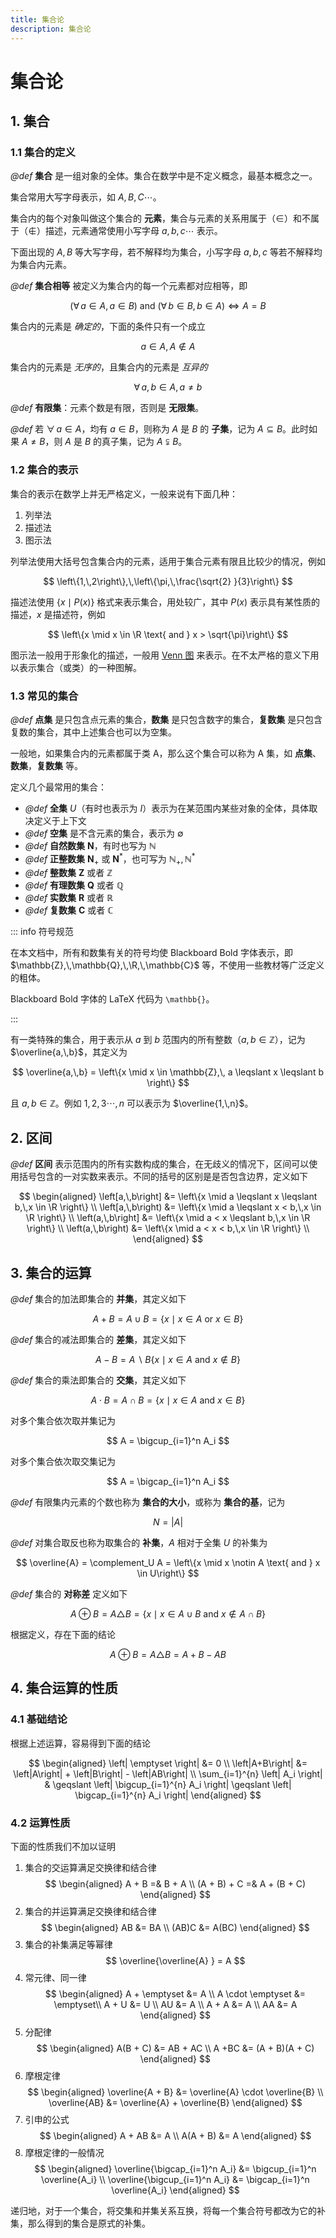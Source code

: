 ```yaml
---
title: 集合论
description: 集合论
---
```


# 集合论

## 1. 集合

### 1.1 集合的定义

*@def* **集合** 是一组对象的全体。集合在数学中是不定义概念，最基本概念之一。

集合常用大写字母表示，如 $A,\,B,\,C\cdots$。

集合内的每个对象叫做这个集合的 **元素**，集合与元素的关系用属于（$\in$）和不属于（$\notin$）描述，元素通常使用小写字母 $a,\,b,\,c\cdots$ 表示。

下面出现的 $A,\,B$ 等大写字母，若不解释均为集合，小写字母 $a,\,b,\,c$ 等若不解释均为集合内元素。

*@def* **集合相等** 被定义为集合内的每一个元素都对应相等，即

$$
\left(\forall\, a \in A,\, a \in B\right)\text{ and }
\left(\forall\, b \in B,\, b \in A\right)
\Leftrightarrow A = B
$$

集合内的元素是 *确定的*，下面的条件只有一个成立

$$
a \in A,\, A \notin A
$$

集合内的元素是 *无序的*，且集合内的元素是 *互异的*

$$
\forall \,a,\,b \in A,\, a \neq b
$$

*@def* **有限集**：元素个数是有限，否则是 **无限集**。

*@def* 若 $\forall\, a \in A$，均有 $a \in B$，则称为 $A$ 是 $B$ 的 **子集**，记为 $A \subseteq B$。此时如果 $A \neq B$，则 $A$ 是 $B$ 的真子集，记为 $A \subsetneqq B$。

### 1.2 集合的表示

集合的表示在数学上并无严格定义，一般来说有下面几种：
1. 列举法
2. 描述法
3. 图示法

列举法使用大括号包含集合内的元素，适用于集合元素有限且比较少的情况，例如

$$
\left\{1,\,2\right\},\,\left\{\pi,\,\frac{\sqrt{2} }{3}\right\}
$$

描述法使用 $\left\{x\mid P(x)\right\}$ 格式来表示集合，用处较广，其中 $P(x)$ 表示具有某性质的描述，$x$ 是描述符，例如

$$
\left\{x \mid x \in \R \text{ and } x > \sqrt{\pi}\right\}
$$

图示法一般用于形象化的描述，一般用 [Venn 图](https://zh.wikipedia.org/wiki/%E6%96%87%E6%B0%8F%E5%9B%BE) 来表示。在不太严格的意义下用以表示集合（或类）的一种图解。

### 1.3 常见的集合

*@def* **点集** 是只包含点元素的集合，**数集** 是只包含数字的集合，**复数集** 是只包含复数的集合，其中上述集合也可以为空集。

一般地，如果集合内的元素都属于类 $\text{A}$，那么这个集合可以称为 $\text{A}$ 集，如 **点集**、**数集**，**复数集** 等。

定义几个最常用的集合：

- *@def* **全集** $U$（有时也表示为 $I$）表示为在某范围内某些对象的全体，具体取决定义于上下文
- *@def* **空集** 是不含元素的集合，表示为 $\emptyset$
- *@def* **自然数集** $\mathbf{N}$，有时也写为 $\mathbb{N}$
- *@def* **正整数集** $\mathbf{N}_+$ 或 $\mathbf{N}^*$，也可写为 $\mathbb{N}_+,\,\mathbb{N}^*$
- *@def* **整数集** $\mathbf{Z}$ 或者 $\mathbb{Z}$
- *@def* **有理数集** $\mathbf{Q}$ 或者 $\mathbb{Q}$
- *@def* **实数集** $\mathbf{R}$ 或者 $\mathbb{R}$
- *@def* **复数集** $\mathbf{C}$ 或者 $\mathbb{C}$

::: info 符号规范

在本文档中，所有和数集有关的符号均使 Blackboard Bold 字体表示，即 $\mathbb{Z},\,\mathbb{Q},\,\R,\,\mathbb{C}$ 等，不使用一些教材等广泛定义的粗体。

Blackboard Bold 字体的 LaTeX 代码为 `\mathbb{}`。

:::

有一类特殊的集合，用于表示从 $a$ 到 $b$ 范围内的所有整数（$a,\,b \in \mathbb{Z}$），记为 $\overline{a,\,b}$，其定义为

$$
\overline{a,\,b} = \left\{x \mid x \in \mathbb{Z},\,
a \leqslant x \leqslant b
\right\}
$$

且 $a,\,b \in \mathbb{Z}$。例如 $1,\,2,\,3\cdots,\,n$ 可以表示为 $\overline{1,\,n}$。

## 2. 区间

*@def* **区间** 表示范围内的所有实数构成的集合，在无歧义的情况下，区间可以使用括号包含的一对实数来表示。不同的括号的区别是是否包含边界，定义如下

$$
\begin{aligned}
    \left[a,\,b\right]
    &= \left\{x \mid a \leqslant x \leqslant b,\,x \in \R \right\} \\
    \left[a,\,b\right)
    &= \left\{x \mid a \leqslant x < b,\,x \in \R \right\} \\
    \left(a,\,b\right]
    &= \left\{x \mid a < x \leqslant b,\,x \in \R \right\} \\
    \left(a,\,b\right)
    &= \left\{x \mid a < x < b,\,x \in \R \right\} \\
\end{aligned}
$$

## 3. 集合的运算

*@def* 集合的加法即集合的 **并集**，其定义如下

$$
A + B = A \cup B =
\left\{x \mid x \in A \text{ or } x \in B\right\}
$$

*@def* 集合的减法即集合的 **差集**，其定义如下

$$
A - B = A \backslash B
\left\{x \mid x \in A \text{ and } x \notin B\right\}
$$

*@def* 集合的乘法即集合的 **交集**，其定义如下

$$
A \cdot B = A \cap B =
\left\{x \mid x \in A \text{ and } x \in B\right\}
$$

对多个集合依次取并集记为

$$
A = \bigcup_{i=1}^n A_i
$$

对多个集合依次取交集记为

$$
A = \bigcap_{i=1}^n A_i
$$

*@def* 有限集内元素的个数也称为 **集合的大小**，或称为 **集合的基**，记为

$$
N = \left| A \right|
$$

*@def* 对集合取反也称为取集合的 **补集**，$A$ 相对于全集 $U$ 的补集为

$$
\overline{A} = \complement_U A =
\left\{x \mid x \notin A \text{ and } x \in U\right\}
$$

*@def* 集合的 **对称差** 定义如下

$$
A \oplus B
= A \triangle B
= \left\{ x \mid x \in A \cup B \text{ and }
x \notin A \cap B \right\}
$$

根据定义，存在下面的结论

$$
A \oplus B = A \triangle B =
A + B - AB
$$

## 4. 集合运算的性质

### 4.1 基础结论

根据上述运算，容易得到下面的结论

$$
\begin{aligned}
    \left| \emptyset \right| &= 0 \\
    \left|A+B\right| &= \left|A\right| +
    \left|B\right| - \left|AB\right| \\
    \sum_{i=1}^{n} \left| A_i \right| & \geqslant
    \left| \bigcup_{i=1}^{n} A_i \right| \geqslant
    \left| \bigcap_{i=1}^{n} A_i \right|
\end{aligned}
$$

### 4.2 运算性质

下面的性质我们不加以证明
1. 集合的交运算满足交换律和结合律
    $$
    \begin{aligned}
        A + B =& B + A \\
        (A + B) + C =& A + (B + C)
    \end{aligned}
    $$
2. 集合的并运算满足交换律和结合律
    $$
    \begin{aligned}
        AB &= BA \\
        (AB)C &= A(BC)
    \end{aligned}
    $$
3. 集合的补集满足等幂律
    $$
    \overline{\overline{A} } = A
    $$
4. 常元律、同一律
    $$
    \begin{aligned}
        A + \emptyset &= A \\
        A \cdot \emptyset &= \emptyset\\
        A + U &= U \\
        AU &= A \\
        A + A &= A \\
        AA &= A
    \end{aligned}
    $$
5. 分配律
    $$
    \begin{aligned}
        A(B + C) &= AB + AC \\
        A +BC &= (A + B)(A + C)
    \end{aligned}
    $$
6. 摩根定律
    $$
    \begin{aligned}
        \overline{A + B} &= \overline{A} \cdot \overline{B} \\
        \overline{AB} &=  \overline{A} + \overline{B}
    \end{aligned}
    $$
7. 引申的公式
    $$
    \begin{aligned}
        A + AB &= A \\
        A(A + B) &= A
    \end{aligned}
    $$
8. 摩根定律的一般情况
    $$
    \begin{aligned}
        \overline{\bigcap_{i=1}^n A_i} &=
        \bigcup_{i=1}^n \overline{A_i} \\
        \overline{\bigcup_{i=1}^n A_i} &=
        \bigcap_{i=1}^n \overline{A_i}
    \end{aligned}
    $$

递归地，对于一个集合，将交集和并集关系互换，将每一个集合符号都改为它的补集，那么得到的集合是原式的补集。
